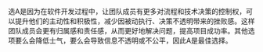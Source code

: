 选A是因为在软件开发过程中，让团队成员有更多对流程和技术决策的控制权，可以提升他们的主动性和积极性，减少因被动执行、决策不透明带来的挫败感。这样团队成员会更有归属感和责任感，从而更好地解决问题，提高项目成功率。其他选项要么会降低士气，要么会导致信息不透明或不公平，因此A是最佳选择。